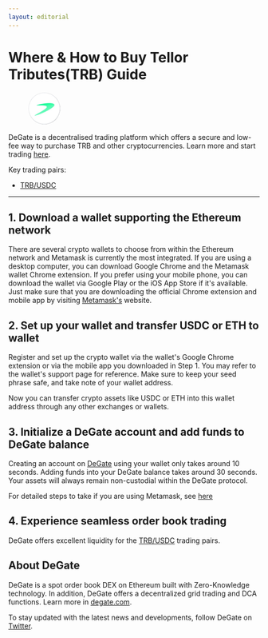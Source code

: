 ```yaml
---
layout: editorial
---
```


# Where & How to Buy Tellor Tributes(TRB) Guide

<figure><img src="../.gitbook/assets/trb_0x88df592f8eb5d7bd38bfef7deb0fbc02cf3778a01716284925128.jpg" alt="TRB" width="64" style="border-radius: 50%;"><figcaption></figcaption></figure>

DeGate is a decentralised trading platform which offers a secure and low-fee way to purchase TRB and other cryptocurrencies. Learn more and start trading [here](https://app.degate.com/trade/USDC/0x88df592f8eb5d7bd38bfef7deb0fbc02cf3778a0?utm_source=howtobuy).&#x20;

Key trading pairs:

* [TRB/USDC](https://app.degate.com/trade/USDC/0x88df592f8eb5d7bd38bfef7deb0fbc02cf3778a0?utm_source=howtobuy)

***

## 1. Download a wallet supporting the Ethereum network

There are several crypto wallets to choose from within the Ethereum network and Metamask is currently the most integrated. If you are using a desktop computer, you can download Google Chrome and the Metamask wallet Chrome extension. If you prefer using your mobile phone, you can download the wallet via Google Play or the iOS App Store if it's available. Just make sure that you are downloading the official Chrome extension and mobile app by visiting [Metamask's](https://metamask.io/) website.

## 2. Set up your wallet and transfer USDC or ETH to wallet

Register and set up the crypto wallet via the wallet's Google Chrome extension or via the mobile app you downloaded in Step 1. You may refer to the wallet's support page for reference. Make sure to keep your seed phrase safe, and take note of your wallet address.&#x20;

Now you can transfer crypto assets like USDC or ETH into this wallet address through any other exchanges or wallets.

## 3. Initialize a DeGate account and add funds to DeGate balance

Creating an account on [DeGate](https://app.degate.com/?utm_source=TRB_howtobuy) using your wallet only takes around 10 seconds. Adding funds into your DeGate balance takes around 30 seconds. Your assets will always remain non-custodial within the DeGate protocol.

For detailed steps to take if you are using Metamask, see [here](https://docs.degate.com/v/product_en/main-features/wallet-connectivity/metamask)

## 4. Experience seamless order book trading

DeGate offers excellent liquidity for the [TRB/USDC](https://app.degate.com/trade/USDC/0x88df592f8eb5d7bd38bfef7deb0fbc02cf3778a0?utm_source=howtobuy) trading pairs.&#x20;

## About DeGate

DeGate is a spot order book DEX on Ethereum built with Zero-Knowledge technology. In addition, DeGate offers a decentralized grid trading and DCA functions. Learn more in [degate.com](https://degate.com/?utm_source=TRB_howtobuy).

To stay updated with the latest news and developments, follow DeGate on [Twitter](https://twitter.com/degatedex).

